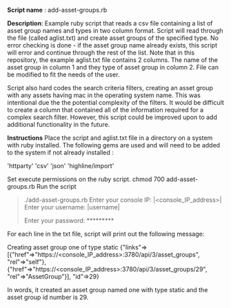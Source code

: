 **Script name** : add-asset-groups.rb

**Description**: Example ruby script that reads a csv file containing a list of asset group names and types in two column format.  Script will read through the file (called aglist.txt) and create asset groups of the specified type.  No error checking is done - if the asset group name already exists, this script will error and continue through the rest of the list.  Note that in this repository, the example aglist.txt file contains 2 columns.  The name of the asset group in column 1 and they type of asset group in column 2.  File can be modified to fit the needs of the user.

Script also hard codes the search criteria filters, creating an asset group with any assets having mac in the operating system name.  This was intentional due the the potential complexity of the filters.  It would be difficult to create a column that contained all of the information required for a complex search filter.  However, this script could be improved upon to add additional functionality in the future.

**Instructions**
Place the script and aglist.txt file in a directory on a system with ruby installed.  The following gems are used and will need to be added to the system if not already installed :

 'httparty'
 'csv'
 'json'
 'highline/import'

Set execute permissions on the ruby script.
chmod 700 add-asset-groups.rb
Run the script 

> ./add-asset-groups.rb
> Enter your console IP:  |<console_IP_address>|
> Enter your username:  |username|
>
> Enter your password:  *********
>

 For each line in the txt file, script will print out the following message:

Creating asset group one of type static
{"links"=>
  [{"href"=>"https://<console_IP_address>:3780/api/3/asset_groups", "rel"=>"self"},
   {"href"=>"https://<console_IP_address>:3780/api/3/asset_groups/29",
    "rel"=>"AssetGroup"}],
 "id"=>29}

In words, it created an asset group named one with type static and the asset group id number is 29.
